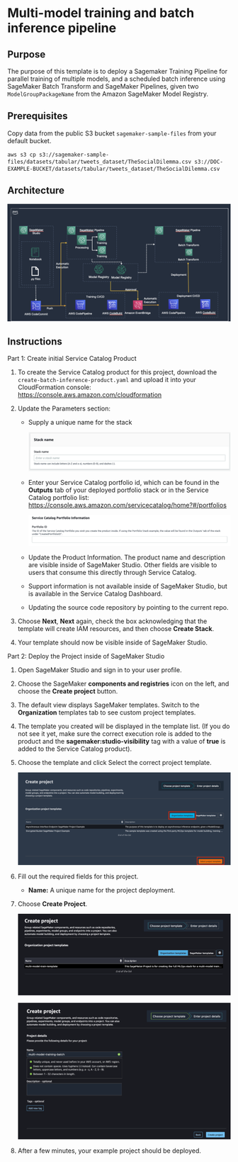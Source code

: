 # Multi-model training and batch inference pipeline

## Purpose

The purpose of this template is to deploy a Sagemaker Training Pipeline for parallel training of multiple models, and a scheduled batch inference using SageMaker Batch Transform and SageMaker Pipelines, given two `ModelGroupPackageName` from the Amazon SageMaker Model Registry. 

## Prerequisites

Copy data from the public S3 bucket `sagemaker-sample-files` from your default bucket.

```
aws s3 cp s3://sagemaker-sample-files/datasets/tabular/tweets_dataset/TheSocialDilemma.csv s3://DOC-EXAMPLE-BUCKET/datasets/tabular/tweets_dataset/TheSocialDilemma.csv
```

## Architecture

![Architecture.png](images/Architecture.png)

## Instructions

Part 1: Create initial Service Catalog Product

1. To create the Service Catalog product for this project, download the `create-batch-inference-product.yaml` and upload it into your CloudFormation console: https://console.aws.amazon.com/cloudformation

2. Update the Parameters section:

    - Supply a unique name for the stack

        ![](images/batch-params-01.png)

    - Enter your Service Catalog portfolio id, which can be found in the __Outputs__ tab of your deployed portfolio stack or in the Service Catalog portfolio list: https://console.aws.amazon.com/servicecatalog/home?#/portfolios

        ![](images/batch-params-02.png)

    - Update the Product Information. The product name and description are visible inside of SageMaker Studio. Other fields are visible to users that consume this directly through Service Catalog. 

    - Support information is not available inside of SageMaker Studio, but is available in the Service Catalog Dashboard.

    - Updating the source code repository by pointing to the current repo.

3. Choose __Next__, __Next__ again, check the box acknowledging that the template will create IAM resources, and then choose __Create Stack__.

4. Your template should now be visible inside of SageMaker Studio.

Part 2: Deploy the Project inside of SageMaker Studio

1. Open SageMaker Studio and sign in to your user profile.

1. Choose the SageMaker __components and registries__ icon on the left, and choose the __Create project__ button.

1. The default view displays SageMaker templates. Switch to the __Organization__ templates tab to see custom project templates.

1. The template you created will be displayed in the template list. (If you do not see it yet, make sure the correct execution role is added to the product and the __sagemaker:studio-visibility__ tag with a value of __true__ is added to the Service Catalog product).

1. Choose the template and click Select the correct project template.

    ![](../images/sm-projects-listing.png)

6. Fill out the required fields for this project.

    - __Name:__ A unique name for the project deployment.

7. Choose __Create Project__.

    ![](images/batch-create-project.png)

    ![](images/batch-create-project-2.png)

8. After a few minutes, your example project should be deployed.